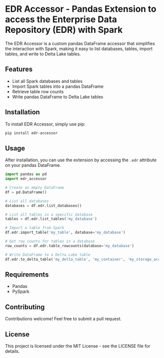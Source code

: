 # EDR Accessor - Pandas Extension to access the Enterprise Data Repository (EDR) with Spark

The EDR Accessor is a custom pandas DataFrame accessor that simplifies the interaction with Spark, making it easy to list databases, tables, import tables, and write to Delta Lake tables.

## Features

- List all Spark databases and tables
- Import Spark tables into a pandas DataFrame
- Retrieve table row counts
- Write pandas DataFrame to Delta Lake tables

## Installation

To install EDR Accessor, simply use pip:

```bash
pip install edr-accessor
```

## Usage

After installation, you can use the extension by accessing the `.edr` attribute on your pandas DataFrame.

```python
import pandas as pd
import edr_accessor

# Create an empty DataFrame
df = pd.DataFrame()

# List all databases
databases = df.edr.list_databases()

# List all tables in a specific database
tables = df.edr.list_tables('my_database')

# Import a table from Spark
df.edr.import_table('my_table', database='my_database')

# Get row counts for tables in a database
row_counts = df.edr.table_rowcounts(database='my_database')

# Write DataFrame to a Delta Lake table
df.edr.to_delta_table('my_delta_table', 'my_container', 'my_storage_account')
```

## Requirements

* Pandas
* PySpark

## Contributing

Contributions welcome! Feel free to submit a pull request.

## License

This project is licensed under the MIT License - see the LICENSE file for details.

